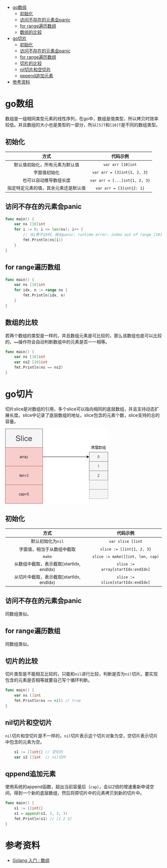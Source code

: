 - [go数组](#go数组)
	- [初始化](#初始化)
	- [访问不存在的元素会panic](#访问不存在的元素会panic)
	- [for range遍历数组](#for-range遍历数组)
	- [数组的比较](#数组的比较)
- [go切片](#go切片)
	- [初始化](#初始化-1)
	- [访问不存在的元素会panic](#访问不存在的元素会panic-1)
	- [for range遍历数组](#for-range遍历数组-1)
	- [切片的比较](#切片的比较)
	- [nil切片和空切片](#nil切片和空切片)
	- [qppend追加元素](#qppend追加元素)
- [参考资料](#参考资料)

# go数组

数组是一组相同类型元素的线性序列，在go中，数组是值类型，所以拷贝时效率较低。并且数组的大小也是类型的一部分，所以`[5]T`和`[10]T`是不同的数组类型。

## 初始化

| 方式 | 代码示例 |
| :-: | :-: |
| 默认值初始化，所有元素为默认值 | `var arr [10]int` |
| 字面值初始化 | `var arr = [3]int{1, 2, 3}` |
| 也可以自动推导数组长度 | `var arr = [...]int{1, 2, 3}` |
| 指定特定元素的值，其余元素还是默认值 | `var arr = [3]int{2: 1}` |

## 访问不存在的元素会panic

```go
func main() {
	var ns [10]int
	for i := 0; i <= len(ns); i++ {
		// 当i等于10时，抛出panic: runtime error: index out of range [10] with length 10
		fmt.Println(ns[i])
	}
}
```

## for range遍历数组

```go
func main() {
	var ns [10]int
	for idx, n := range ns {
		fmt.Println(idx, n)
	}
}
```

## 数组的比较

若两个数组的类型是一样的，并且数组元素是可比较的，那么该数组也是可以比较的，`==`操作符会自动判断数组中的元素是否一一相等。

```go
func main() {
	var ns [10]int
	var ns2 [10]int
	fmt.Println(ns == ns2)
}
```

# go切片

切片slice是对数组的引用，多个slice可以指向相同的底层数组，并且支持动态扩展长度。slice中记录了底层数组的地址，slice包含的元素个数，slice支持的总的容量。

![go-slice](go-slice.png)

## 初始化

| 方式 | 代码示例 |
| :-: | :-: |
| 默认初始化为`nil` | `var slice []int` |
| 字面值，相当于从数组中截取 | `slice := []int{1, 2, 3}` |
| `make` | `slice := make([]int, len, cap)` |
| 从数组中截取，表示截取[startIdx, endIdx) | `slice := array[startIdx:endIdx]` |
| 从切片中截取，表示截取[startIdx, endIdx) | `slice := slice[startIdx:endIdx]` |

## 访问不存在的元素会panic

同数组类似。

## for range遍历数组

同数组类似。

## 切片的比较

切片类型是不能相互比较的，只能和`nil`进行比较，判断是否为`nil`切片。要实现包含的元素是否相等就要自己写个循环判断。

```go
func main() {
	var ns []int
	fmt.Println(ns == nil) // true
}
```

## nil切片和空切片

`nil`切片和空切片是不一样的，`nil`切片表示这个切片对象为空，空切片表示切片中包含的元素为空。

```go
    s1 := []int{} // 空切片
    var s2 []int  // nil切片
```

## qppend追加元素

使用系统的append函数，超出当前容量后（`cap`），会以2倍的增速重新申请空间，得到一个新的底层数组，然后将原切片中的元素拷贝到新的切片中。

```go
func main() {
    s1 := []int{}
    s1 = append(s1, 1, 2, 3)
    fmt.Println(s1) // [1 2 3]
}
```

# 参考资料

- [Golang 入门 : 数组](https://blog.csdn.net/dupeng0811/article/details/89876287)
